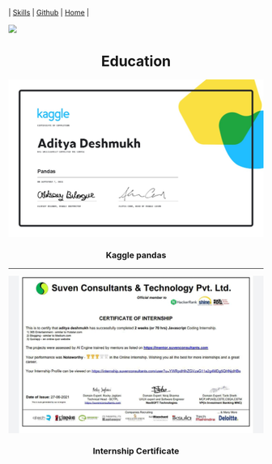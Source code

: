 
|  [Skills](SKILLS.md) | [Github](GITHUB.md)  |  [Home](README.md)   |

<img align="center" src="https://media4.giphy.com/media/8t7lXR6Sep8zB6v7El/giphy.webp?cid=6c09b952d2fc916215a74c2aa86a028ef6cda15965c099fe&rid=giphy.webp&ct=g"/>
<div align="center">
  
  <h1>Education</h1>
  
 </div>

<div align="center">
<img src="https://raw.githubusercontent.com/Aditya664/Mark-up-Portfolio/main/WhatsApp%20Image%202021-09-07%20at%2010.18.18%20AM.jpeg"/>
  <h3>Kaggle pandas </h3>

------------

 <img src="https://raw.githubusercontent.com/Aditya664/Mark-up-Portfolio/main/WhatsApp%20Image%202021-09-08%20at%208.07.22%20AM.jpeg"/>
<h3> Internship Certificate </h3>
</div>
